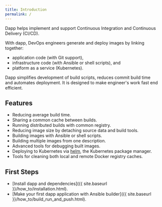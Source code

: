 ```yaml
---
title: Introduction
permalink: /
---
```


Dapp helps implement and support Continuous Integration and Continuous Delivery (CI/CD).

With dapp, DevOps engineers generate and deploy images by linking together:

- application code (with Git support),
- infrastructure code (with Ansible or shell scripts), and
- platform as a service (Kubernetes).

Dapp simplifies development of build scripts, reduces commit build time and automates deployment.
It is designed to make engineer's work fast end efficient.


## Features

* Reducing average build time.
* Sharing a common cache between builds.
* Running distributed builds with common registry.
* Reducing image size by detaching source data and build tools.
* Building images with Ansible or shell scripts.
* Building multiple images from one description.
* Advanced tools for debugging built images.
* Deploying to Kubernetes via [helm](https://helm.sh/), the Kubernetes package manager.
* Tools for cleaning both local and remote Docker registry caches.

## First Steps

* [Install dapp and dependencies]({{ site.baseurl }}/how_to/installation.html).
* [Make your first dapp application with Ansible builder]({{ site.baseurl }}/how_to/build_run_and_push.html).
